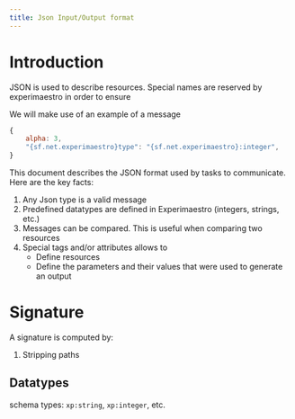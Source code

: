 ```yaml
---
title: Json Input/Output format
---
```


# Introduction

JSON is used to describe resources. Special names are reserved by experimaestro in order to ensure

We will make use of an example of a message

```js
{
    alpha: 3,
    "{sf.net.experimaestro}type": "{sf.net.experimaestro}:integer",
}
```

  This document describes the JSON format used by tasks to communicate. Here are the
  key facts:

  1. Any Json type is a valid message
  1. Predefined datatypes are defined in Experimaestro (integers, strings, etc.)
  1. Messages can be compared. This is useful when comparing two resources
  1. Special tags and/or attributes allows to
      * Define resources
      * Define the parameters and their values that were used to generate an output


# Signature

A signature is computed by:

1. Stripping paths


## Datatypes

  schema types: `xp:string`, `xp:integer`, etc.
